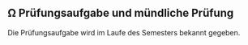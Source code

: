 ## **Ω** Prüfungsaufgabe und mündliche Prüfung

Die Prüfungsaufgabe wird im Laufe des Semesters bekannt gegeben.